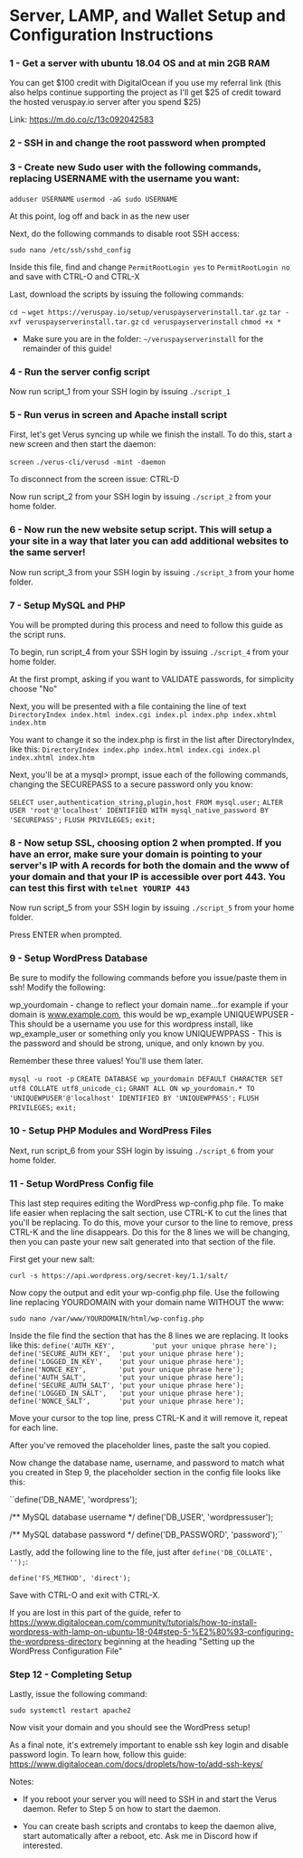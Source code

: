 
# Server, LAMP, and Wallet Setup and Configuration Instructions

### 1 - Get a server with ubuntu 18.04 OS and at min 2GB RAM 

You can get $100 credit with DigitalOcean if you use my referral link (this also helps continue supporting the project as I'll get $25 of credit toward the hosted veruspay.io server after you spend $25)

Link: https://m.do.co/c/13c092042583

### 2 - SSH in and change the root password when prompted

### 3 - Create new Sudo user with the following commands, replacing USERNAME with the username you want:

`adduser USERNAME`
`usermod -aG sudo USERNAME`

At this point, log off and back in as the new user

Next, do the following commands to disable root SSH access:

`sudo nano /etc/ssh/sshd_config`

Inside this file, find and change `PermitRootLogin yes` to `PermitRootLogin no` and save with CTRL-O and CTRL-X

Last, download the scripts by issuing the following commands:

`cd ~`
`wget https://veruspay.io/setup/veruspayserverinstall.tar.gz`
`tar -xvf veruspayserverinstall.tar.gz`
`cd veruspayserverinstall`
`chmod +x *`

* Make sure you are in the folder: `~/veruspayserverinstall` for the remainder of this guide!

### 4 - Run the server config script

Now run script_1 from your SSH login by issuing `./script_1`

### 5 - Run verus in screen and Apache install script

First, let's get Verus syncing up while we finish the install. To do this, start a new screen and then start the daemon:

`screen`
`./verus-cli/verusd -mint -daemon`

To disconnect from the screen issue: CTRL-D

Now run script_2 from your SSH login by issuing `./script_2` from your home folder.

### 6 - Now run the new website setup script.  This will setup a your site in a way that later you can add additional websites to the same server!

Now run script_3 from your SSH login by issuing `./script_3` from your home folder.

### 7 - Setup MySQL and PHP

You will be prompted during this process and need to follow this guide as the script runs.

To begin, run script_4 from your SSH login by issuing `./script_4` from your home folder.

At the first prompt, asking if you want to VALIDATE passwords, for simplicity choose "No"

Next, you will be presented with a file containing the line of text `DirectoryIndex index.html index.cgi index.pl index.php index.xhtml index.htm`

You want to change it so the index.php is first in the list after DirectoryIndex, like this: 
`DirectoryIndex index.php index.html index.cgi index.pl index.xhtml index.htm`

Next, you'll be at a mysql> prompt, issue each of the following commands, changing the SECUREPASS to a secure password only you know:

`SELECT user,authentication_string,plugin,host FROM mysql.user;`
`ALTER USER 'root'@'localhost' IDENTIFIED WITH mysql_native_password BY 'SECUREPASS';`
`FLUSH PRIVILEGES;`
`exit;`

### 8 - Now setup SSL, choosing option 2 when prompted.  If you have an error, make sure your domain is pointing to your server's IP with A records for both the domain and the www of your domain and that your IP is accessible over port 443. You can test this first with `telnet YOURIP 443`

Now run script_5 from your SSH login by issuing `./script_5` from your home folder.

Press ENTER when prompted.

### 9 - Setup WordPress Database

Be sure to modify the following commands before you issue/paste them in ssh! Modify the following:

wp_yourdomain - change to reflect your domain name...for example if your domain is www.example.com, this would be wp_example
UNIQUEWPUSER - This should be a username you use for this wordpress install, like wp_example_user or something only you know
UNIQUEWPPASS - This is the password and should be strong, unique, and only known by you.

Remember these three values!  You'll use them later.

`mysql -u root -p`
`CREATE DATABASE wp_yourdomain DEFAULT CHARACTER SET utf8 COLLATE utf8_unicode_ci;`
`GRANT ALL ON wp_yourdomain.* TO 'UNIQUEWPUSER'@'localhost' IDENTIFIED BY 'UNIQUEWPPASS';`
`FLUSH PRIVILEGES;`
`exit;`

### 10 - Setup PHP Modules and WordPress Files

Next, run script_6 from your SSH login by issuing `./script_6` from your home folder.

### 11 - Setup WordPress Config file

This last step requires editing the WordPress wp-config.php file.  To make life easier when replacing the salt section, use CTRL-K to cut the lines that you'll be replacing. To do this, move your cursor to the line to remove, press CTRL-K and the line disappears.  Do this for the 8 lines we will be changing, then you can paste your new salt generated into that section of the file.

First get your new salt:

`curl -s https://api.wordpress.org/secret-key/1.1/salt/`

Now copy the output and edit your wp-config.php file.  Use the following line replacing YOURDOMAIN with your domain name WITHOUT the www:

`sudo nano /var/www/YOURDOMAIN/html/wp-config.php`

Inside the file find the section that has the 8 lines we are replacing. It looks like this:
``define('AUTH_KEY',         'put your unique phrase here');
define('SECURE_AUTH_KEY',  'put your unique phrase here');
define('LOGGED_IN_KEY',    'put your unique phrase here');
define('NONCE_KEY',        'put your unique phrase here');
define('AUTH_SALT',        'put your unique phrase here');
define('SECURE_AUTH_SALT', 'put your unique phrase here');
define('LOGGED_IN_SALT',   'put your unique phrase here');
define('NONCE_SALT',       'put your unique phrase here');``

Move your cursor to the top line, press CTRL-K and it will remove it, repeat for each line.

After you've removed the placeholder lines, paste the salt you copied.

Now change the database name, username, and password to match what you created in Step 9, the placeholder section in the config file looks like this: 

``define('DB_NAME', 'wordpress');

/** MySQL database username */
define('DB_USER', 'wordpressuser');

/** MySQL database password */
define('DB_PASSWORD', 'password');``

Lastly, add the following line to the file, just after `define('DB_COLLATE', '');`:

`define('FS_METHOD', 'direct');`

Save with CTRL-O and exit with CTRL-X.  

If you are lost in this part of the guide, refer to https://www.digitalocean.com/community/tutorials/how-to-install-wordpress-with-lamp-on-ubuntu-18-04#step-5-%E2%80%93-configuring-the-wordpress-directory beginning at the heading "Setting up the WordPress Configuration File" 

### Step 12 - Completing Setup

Lastly, issue the following command: 

`sudo systemctl restart apache2`

Now visit your domain and you should see the WordPress setup!

As a final note, it's extremely important to enable ssh key login and disable password login.  To learn how, follow this guide: https://www.digitalocean.com/docs/droplets/how-to/add-ssh-keys/ 

Notes:

* If you reboot your server you will need to SSH in and start the Verus daemon.  Refer to Step 5 on how to start the daemon.

* You can create bash scripts and crontabs to keep the daemon alive, start automatically after a reboot, etc. Ask me in Discord how if interested.
